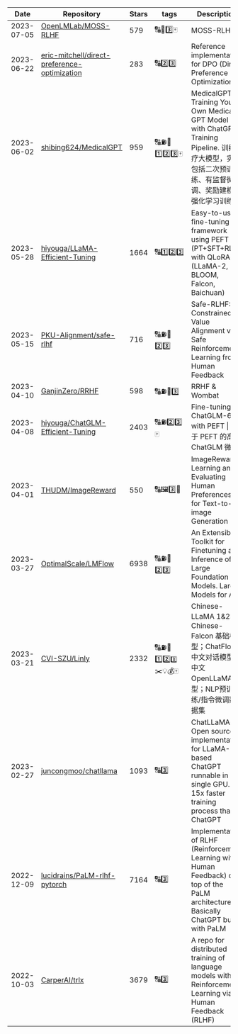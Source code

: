 | Date | Repository | Stars | tags |  Description  |
|------------|---------|-------|-------------|-------------|
| 2023-07-05 | [OpenLMLab/MOSS-RLHF](https://github.com/OpenLMLab/MOSS-RLHF) | 579 | 🔠🚌3️⃣🀄 | MOSS-RLHF |
| 2023-06-22 | [eric-mitchell/direct-preference-optimization](https://github.com/eric-mitchell/direct-preference-optimization) | 283 | 🔠2️⃣3️⃣ | Reference implementation for DPO (Direct Preference Optimization) |
| 2023-06-02 | [shibing624/MedicalGPT](https://github.com/shibing624/MedicalGPT) | 959 | 🔠⛽🚕1️⃣2️⃣3️⃣🀄 | MedicalGPT: Training Your Own Medical GPT Model with ChatGPT Training Pipeline. 训练医疗大模型，实现包括二次预训练、有监督微调、奖励建模、强化学习训练。 |
| 2023-05-28 | [hiyouga/LLaMA-Efficient-Tuning](https://github.com/hiyouga/LLaMA-Efficient-Tuning) | 1664 | 🔠1️⃣2️⃣3️⃣ | Easy-to-use fine-tuning framework using PEFT (PT+SFT+RLHF with QLoRA) (LLaMA-2, BLOOM, Falcon, Baichuan) |
| 2023-05-15 | [PKU-Alignment/safe-rlhf](https://github.com/PKU-Alignment/safe-rlhf) | 716 | 🔠⛽🚌2️⃣3️⃣ | Safe-RLHF: Constrained Value Alignment via Safe Reinforcement Learning from Human Feedback |
| 2023-04-10 | [GanjinZero/RRHF](https://github.com/GanjinZero/RRHF) | 598 | 🔠⛽🚌3️⃣ | RRHF & Wombat |
| 2023-04-08 | [hiyouga/ChatGLM-Efficient-Tuning](https://github.com/hiyouga/ChatGLM-Efficient-Tuning) | 2403 | 🔠⛽2️⃣3️⃣🀄 | Fine-tuning ChatGLM-6B with PEFT \| 基于 PEFT 的高效 ChatGLM 微调 |
| 2023-04-01 | [THUDM/ImageReward](https://github.com/THUDM/ImageReward) | 550 | 🔠🖼️3️⃣🔌 | ImageReward: Learning and Evaluating Human Preferences for Text-to-image Generation |
| 2023-03-27 | [OptimalScale/LMFlow](https://github.com/OptimalScale/LMFlow) | 6938 | 🔠⛽🚌2️⃣3️⃣ | An Extensible Toolkit for Finetuning and Inference of Large Foundation Models. Large Models for All. |
| 2023-03-21 | [CVI-SZU/Linly](https://github.com/CVI-SZU/Linly) | 2332 | 🔠⛽🚌1️⃣2️⃣`3️⃣`✂️💡💰🀄 | Chinese-LLaMA 1&2、Chinese-Falcon 基础模型；ChatFlow中文对话模型；中文OpenLLaMA模型；NLP预训练/指令微调数据集 |
| 2023-02-27 | [juncongmoo/chatllama](https://github.com/juncongmoo/chatllama) | 1093 | 🔠3️⃣ | ChatLLaMA 📢 Open source implementation for LLaMA-based ChatGPT runnable in a single GPU. 15x faster training process than ChatGPT |
| 2022-12-09 | [lucidrains/PaLM-rlhf-pytorch](https://github.com/lucidrains/PaLM-rlhf-pytorch) | 7164 | 🔠3️⃣ | Implementation of RLHF (Reinforcement Learning with Human Feedback) on top of the PaLM architecture. Basically ChatGPT but with PaLM |
| 2022-10-03 | [CarperAI/trlx](https://github.com/CarperAI/trlx) | 3679 | 🔠3️⃣ | A repo for distributed training of language models with Reinforcement Learning via Human Feedback (RLHF) |
